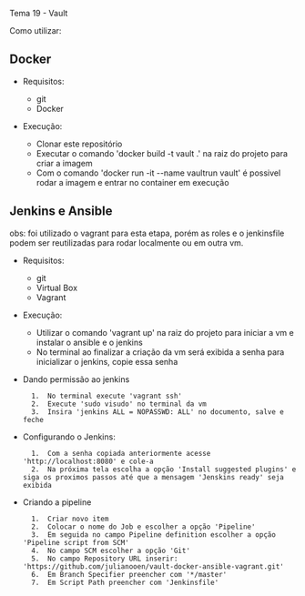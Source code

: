 Tema 19 - Vault

Como utilizar:

## Docker

* Requisitos:

    - git
	- Docker

* Execução:
    
    - Clonar este repositório
    - Executar o comando 'docker build -t vault .' na raiz do projeto para criar a imagem
    - Com o comando 'docker run -it --name vaultrun  vault' é possivel rodar a imagem e entrar no container em execução

## Jenkins e Ansible

obs: foi utilizado o vagrant para esta etapa, porém as roles e o jenkinsfile podem ser reutilizadas para rodar localmente ou em outra vm. 

* Requisitos:

    - git
    - Virtual Box
	- Vagrant

* Execução:

	- Utilizar o comando 'vagrant up' na raiz do projeto para iniciar a vm e instalar o ansible e o jenkins
	- No terminal ao finalizar a criação da vm será exibida a senha para inicializar o jenkins, copie essa senha

* Dando permissão ao jenkins

		1.	No terminal execute 'vagrant ssh'
		2.	Execute 'sudo visudo' no terminal da vm
		3.	Insira 'jenkins ALL = NOPASSWD: ALL' no documento, salve e feche

* Configurando o Jenkins:

		1.	Com a senha copiada anteriormente acesse 'http://localhost:8080' e cole-a
		2.	Na próxima tela escolha a opção 'Install suggested plugins' e siga os proximos passos até que a mensagem 'Jenskins ready' seja exibida
		
* Criando a pipeline
		
		1.	Criar novo item
		2.	Colocar o nome do Job e escolher a opção 'Pipeline'
		3.	Em seguida no campo Pipeline definition escolher a opção 'Pipeline script from SCM'
		4.	No campo SCM escolher a opção 'Git'
		5.	No campo Repository URL inserir: 'https://github.com/julianooen/vault-docker-ansible-vagrant.git'
		6.	Em Branch Specifier preencher com '*/master'
		7.	Em Script Path preencher com 'Jenkinsfile'